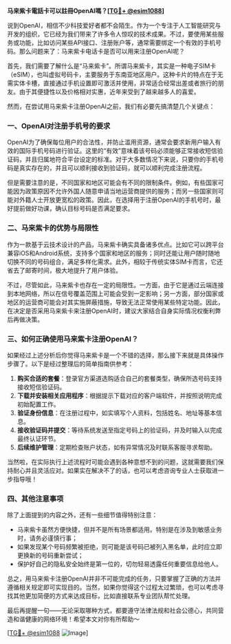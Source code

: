 **马来紫卡電話卡可以註冊OpenAI嗎？[[TG💪+ @esim1088](https://t.me/s/esim1088)]**

说到OpenAI，相信不少科技爱好者都不会陌生。作为一个专注于人工智能研究与开发的组织，它已经为我们带来了许多令人惊叹的技术成果。不过，要使用某些服务或功能，比如访问某些API接口、注册账户等，通常需要绑定一个有效的手机号码。那么问题来了：马来紫卡电话卡是否可以用来注册OpenAI呢？

首先，我们需要了解什么是“马来紫卡”。所谓马来紫卡，其实是一种电子SIM卡（eSIM），也叫虚拟号码卡，主要服务于东南亚地区用户。这种卡片的特点在于无需实体卡槽，直接通过手机设置即可激活并使用，非常适合经常出差或者旅行的朋友。由于其便捷性以及价格相对实惠，近年来受到了越来越多人的喜爱。

然而，在尝试用马来紫卡注册OpenAI之前，我们有必要先搞清楚几个关键点：

### 一、OpenAI对注册手机号的要求

OpenAI为了确保每位用户的合法性，并防止滥用资源，通常会要求新用户输入有效的国际手机号码进行验证。这里的“有效”意味着该号码必须能够正常接收短信验证码，并且归属地符合平台设定的标准。对于大多数情况下来说，只要你的手机号码是真实存在的，并且可以顺利接收到验证码，就可以顺利完成注册流程。

但是需要注意的是，不同国家和地区可能会有不同的限制条件。例如，有些国家可能因为政策原因不允许外国人随意申请当地运营商提供的服务；而另一些国家则可能对外籍人士开放更宽松的政策。因此，在选择用于注册OpenAI的手机号时，最好提前做好功课，确认目标号码是否满足要求。

### 二、马来紫卡的优势与局限性

作为一款基于云技术设计的产品，马来紫卡确实具备诸多优点。比如它可以跨平台兼容iOS和Android系统，支持多个国家和地区的服务；同时还能让用户随时随地切换不同的号码组合，满足多样化需求。此外，相较于传统实体SIM卡而言，它还省去了邮寄时间，极大地提升了用户体验。

不过，尽管如此，马来紫卡也存在一定的局限性。一方面，由于它是通过云端连接到本地网络，所以在信号覆盖范围上可能会受到一定影响；另一方面，部分国家或地区的运营商可能会对其实施屏蔽措施，导致无法正常使用某些特定功能。因此，在决定是否采用马来紫卡来注册OpenAI时，建议大家结合自身实际情况权衡利弊后再做决策。

### 三、如何正确使用马来紫卡注册OpenAI？

如果经过上述分析后你觉得马来紫卡是一个不错的选择，那么接下来就是具体操作步骤了。以下是经过整理后的简单指南供参考：

1. **购买合适的套餐**：登录官方渠道选购适合自己的套餐类型，确保所选号码支持接收短信验证码。
2. **下载并安装相关应用程序**：根据提示下载对应的客户端软件，并按照说明完成初始配置工作。
3. **验证身份信息**：在注册过程中，如实填写个人资料，包括姓名、地址等基本信息。
4. **接收验证码并提交**：等待系统发送至指定号码上的验证码，并及时输入以完成最终认证环节。
5. **后续维护管理**：定期检查账户状态，如有异常情况及时联系客服寻求帮助。

当然啦，在实际执行上述流程时可能会遇到各种意想不到的问题，这就需要我们保持耐心并且灵活应对。如果实在解决不了的话，也可以考虑咨询专业人士获取进一步指导哦！

### 四、其他注意事项

除了上面提到的内容之外，还有一些细节值得特别注意：

- 马来紫卡虽然方便快捷，但并不是所有场景都适用。特别是在涉及到敏感业务时，请务必谨慎行事；
- 如果发现某个号码频繁被拒绝，则可能是该号码已被列入黑名单，此时应立即更换新的号码重新尝试；
- 保护好自己的隐私安全始终是第一位的，切勿轻易透露任何重要信息给他人。

总之，用马来紫卡注册OpenAI并非不可能完成的任务，只要掌握了正确的方法并遵循相关规定即可实现目的。当然，如果你觉得这个过程太过繁琐，也可以考虑寻找其他更加简便的方式来达成目标，比如直接联系专业团队帮忙处理。

最后再提醒一句——无论采取哪种方式，都要遵守法律法规和社会公德心，共同营造和谐健康的网络环境！希望本文对你有所帮助～

[[TG💪+ @esim1088](https://t.me/s/esim1088) ![Image](https://i.postimg.cc/4NQfJmqS/Snipaste-2025-05-13-00-14-12.png)]